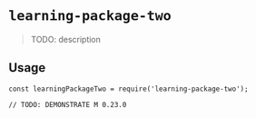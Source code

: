 # `learning-package-two`

> TODO: description

## Usage

```
const learningPackageTwo = require('learning-package-two');

// TODO: DEMONSTRATE M 0.23.0
```
